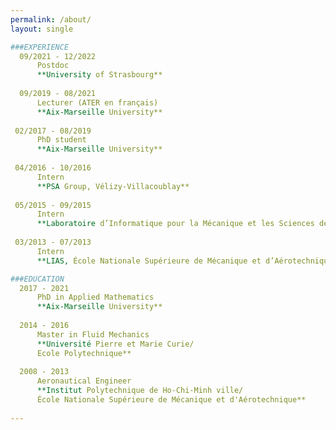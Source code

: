 ```yaml
---
permalink: /about/
layout: single

###EXPERIENCE
  09/2021 - 12/2022
      Postdoc
      **University of Strasbourg**
      
  09/2019 - 08/2021
      Lecturer (ATER en français)
      **Aix-Marseille University**
      
 02/2017 - 08/2019
      PhD student
      **Aix-Marseille University**
      
 04/2016 - 10/2016
      Intern
      **PSA Group, Vélizy-Villacoublay**
      
 05/2015 - 09/2015
      Intern
      **Laboratoire d’Informatique pour la Mécanique et les Sciences de l’Ingénieur – CNRS, Orsay**
      
 03/2013 - 07/2013
      Intern
      **LIAS, École Nationale Supérieure de Mécanique et d’Aérotechnique, Poitiers**

###EDUCATION
  2017 - 2021
      PhD in Applied Mathematics
      **Aix-Marseille University**
  
  2014 - 2016
      Master in Fluid Mechanics
      **Université Pierre et Marie Curie/
      Ecole Polytechnique**
  
  2008 - 2013
      Aeronautical Engineer
      **Institut Polytechnique de Ho-Chi-Minh ville/
      École Nationale Supérieure de Mécanique et d'Aérotechnique**
  
---
```

